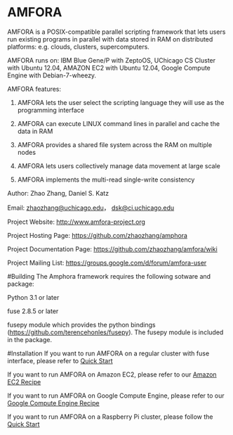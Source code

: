AMFORA
======

AMFORA is a POSIX-compatible parallel scripting framework that lets users run existing programs in parallel with data stored in RAM on distributed platforms: e.g. clouds, clusters, supercomputers. 

AMFORA runs on: IBM Blue Gene/P with ZeptoOS, UChicago CS Cluster with Ubuntu 12.04, AMAZON EC2 with Ubuntu 12.04, Google Compute Engine with Debian-7-wheezy.

AMFORA features:

1. AMFORA lets the user select the scripting language they will use as the programming interface

2. AMFORA can execute LINUX command lines in parallel and cache the data in RAM

3. AMFORA provides a shared file system across the RAM on multiple nodes

4. AMFORA lets users collectively manage data movement at large scale

5. AMFORA implements the multi-read single-write consistency

Author: Zhao Zhang, Daniel S. Katz 

Email: zhaozhang@uchicago.edu， dsk@ci.uchicago.edu

Project Website: http://www.amfora-project.org

Project Hosting Page: https://github.com/zhaozhang/amphora

Project Documentation Page: https://github.com/zhaozhang/amfora/wiki

Project Mailing List: https://groups.google.com/d/forum/amfora-user

#Building
The Amphora framework requires the following sotware and package:

Python 3.1 or later

fuse 2.8.5 or later

fusepy module which provides the python bindings (https://github.com/terencehonles/fusepy). The fusepy module is included in the package.

#Installation
If you want to run AMFORA on a regular cluster with fuse interface, please refer to [Quick Start](https://github.com/zhaozhang/amfora/wiki/Amfora-Quickstart)

If you want to run AMFORA on Amazon EC2, please refer to our [Amazon EC2 Recipe](https://github.com/zhaozhang/amfora/wiki/Amfora-Amazon-EC2-Recipe)

If you want to run AMFORA on Google Compute Engine, please refer to our [Google Compute Engine Recipe](https://github.com/zhaozhang/amfora/wiki/Amfora-Google-Compute-Engine-Recipe)

If you want to run AMFORA on a Raspberry Pi cluster, please follow the [Quick Start](https://github.com/zhaozhang/amfora/wiki/Amfora-Quickstart) 

